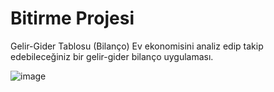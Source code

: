 # Bitirme Projesi

Gelir-Gider Tablosu (Bilanço)
Ev ekonomisini analiz edip takip edebileceğiniz bir gelir-gider bilanço uygulaması.

![image](https://github.com/user-attachments/assets/fdb96610-23f5-4f65-b49f-d4c8880ba140)
